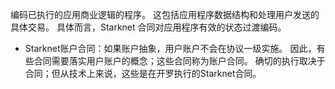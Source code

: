编码已执行的应用商业逻辑的程序。 这包括应用程序数据结构和处理用户发送的具体交易。 具体而言，Starknet 合同对应用程序有效的状态过渡编码。

* Starknet账户合同：如果账户抽象，用户账户不会在协议一级实施。 因此，有些合同需要落实用户账户的概念；这些合同称为账户合同。 确切的执行取决于合同；但从技术上来说，这些是在开罗执行的Starknet合同。